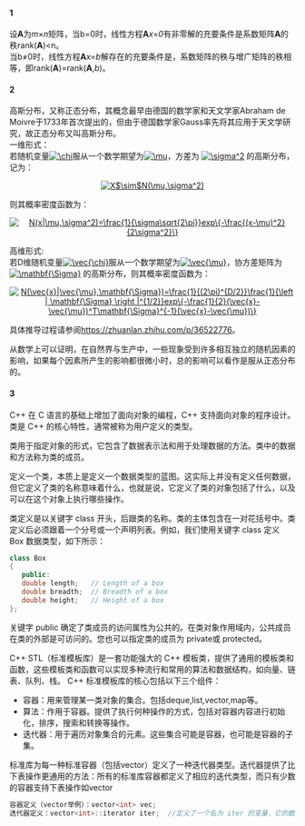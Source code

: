 #### 1
设**A**为*m*×*n*矩阵，当b=0时，线性方程**A***x*=*0*有非零解的充要条件是系数矩阵**A**的秩rank(**A**)<n。  
当b≠0时，线性方程**A***x*=*b*解存在的充要条件是，系数矩阵的秩与增广矩阵的秩相等，即rank(**A**)=rank(**A**,*b*)。

#### 2
高斯分布，又称正态分布，其概念最早由德国的数学家和天文学家Abraham de Moivre于1733年首次提出的，但由于德国数学家Gauss率先将其应用于天文学研究，故正态分布又叫高斯分布。  
一维形式：  
若随机变量<a href="https://www.codecogs.com/eqnedit.php?latex=\chi" target="_blank"><img src="https://latex.codecogs.com/gif.latex?\chi" title="\chi" /></a>服从一个数学期望为<a href="https://www.codecogs.com/eqnedit.php?latex=\mu" target="_blank"><img src="https://latex.codecogs.com/gif.latex?\mu" title="\mu" /></a>，方差为 <a href="https://www.codecogs.com/eqnedit.php?latex=\sigma^2" target="_blank"><img src="https://latex.codecogs.com/gif.latex?\sigma^2" title="\sigma^2" /></a> 的高斯分布，记为： 

<p align="center">
<a href="https://www.codecogs.com/eqnedit.php?latex=X$\sim$N(\mu,\sigma^2)" target="_blank"><img src="https://latex.codecogs.com/gif.latex?X$\sim$N(\mu,\sigma^2)" title="X$\sim$N(\mu,\sigma^2)" /></a>
</p>  

则其概率密度函数为：  

<p align="center">
<a href="https://www.codecogs.com/eqnedit.php?latex=N(x|\mu,\sigma^2)=\frac{1}{\sigma\sqrt{2\pi}}exp\{-\frac{(x-\mu)^2}{2\sigma^2}\}" target="_blank"><img src="https://latex.codecogs.com/gif.latex?N(x|\mu,\sigma^2)=\frac{1}{\sigma\sqrt{2\pi}}exp\{-\frac{(x-\mu)^2}{2\sigma^2}\}" title="N(x|\mu,\sigma^2)=\frac{1}{\sigma\sqrt{2\pi}}exp\{-\frac{(x-\mu)^2}{2\sigma^2}\}" /></a>
</p>  

高维形式:  
若D维随机变量<a href="https://www.codecogs.com/eqnedit.php?latex=\vec{\chi}" target="_blank"><img src="https://latex.codecogs.com/gif.latex?\vec{\chi}" title="\vec{\chi}" /></a>服从一个数学期望为<a href="https://www.codecogs.com/eqnedit.php?latex=\vec{\mu}" target="_blank"><img src="https://latex.codecogs.com/gif.latex?\vec{\mu}" title="\vec{\mu}" /></a>，协方差矩阵为 <a href="https://www.codecogs.com/eqnedit.php?latex=\mathbf{\Sigma}" target="_blank"><img src="https://latex.codecogs.com/gif.latex?\mathbf{\Sigma}" title="\mathbf{\Sigma}" /></a> 的高斯分布，则其概率密度函数为：
<p align="center">
<a href="https://www.codecogs.com/eqnedit.php?latex=N(\vec{x}|\vec{\mu},\mathbf{\Sigma})=\frac{1}{(2\pi)^{D/2}}\frac{1}{\left&space;|&space;\mathbf{\Sigma}&space;\right&space;|^{1/2}}exp\{-\frac{1}{2}(\vec{x}-\vec{\mu})^T\mathbf{\Sigma}^{-1}(\vec{x}-\vec{\mu})\}" target="_blank"><img src="https://latex.codecogs.com/gif.latex?N(\vec{x}|\vec{\mu},\mathbf{\Sigma})=\frac{1}{(2\pi)^{D/2}}\frac{1}{\left&space;|&space;\mathbf{\Sigma}&space;\right&space;|^{1/2}}exp\{-\frac{1}{2}(\vec{x}-\vec{\mu})^T\mathbf{\Sigma}^{-1}(\vec{x}-\vec{\mu})\}" title="N(\vec{x}|\vec{\mu},\mathbf{\Sigma})=\frac{1}{(2\pi)^{D/2}}\frac{1}{\left | \mathbf{\Sigma} \right |^{1/2}}exp\{-\frac{1}{2}(\vec{x}-\vec{\mu})^T\mathbf{\Sigma}^{-1}(\vec{x}-\vec{\mu})\}" /></a>
</p>  

具体推导过程请参阅<https://zhuanlan.zhihu.com/p/36522776>。  

从数学上可以证明，在自然界与生产中，一些现象受到许多相互独立的随机因素的影响，如果每个因素所产生的影响都很微小时，总的影响可以看作是服从正态分布的。

#### 3
C++ 在 C 语言的基础上增加了面向对象的编程，C++ 支持面向对象的程序设计。类是 C++ 的核心特性，通常被称为用户定义的类型。

类用于指定对象的形式，它包含了数据表示法和用于处理数据的方法。类中的数据和方法称为类的成员。

定义一个类，本质上是定义一个数据类型的蓝图。这实际上并没有定义任何数据，但它定义了类的名称意味着什么，也就是说，它定义了类的对象包括了什么，以及可以在这个对象上执行哪些操作。

类定义是以关键字 class 开头，后跟类的名称。类的主体包含在一对花括号中。类定义后必须跟着一个分号或一个声明列表。例如，我们使用关键字 class 定义 Box 数据类型，如下所示：

```c++
class Box
{
   public:
   double length;   // Length of a box
   double breadth;  // Breadth of a box
   double height;   // Height of a box
};
```
关键字 public 确定了类成员的访问属性为公共的。在类对象作用域内，公共成员在类的外部是可访问的。您也可以指定类的成员为 private或 protected。

C++ STL（标准模板库）是一套功能强大的 C++ 模板类，提供了通用的模板类和函数，这些模板类和函数可以实现多种流行和常用的算法和数据结构，如向量、链表、队列、栈。
C++ 标准模板库的核心包括以下三个组件：

- 容器：用来管理某一类对象的集合。包括deque,list,vector,map等。
- 算法：作用于容器。提供了执行何种操作的方式，包括对容器内容进行初始化，排序，搜索和转换等操作。 
- 迭代器：用于遍历对象集合的元素。这些集合可能是容器，也可能是容器的子集。

标准库为每一种标准容器（包括vector）定义了一种迭代器类型。迭代器提供了比下表操作更通用的方法：所有的标准库容器都定义了相应的迭代类型，而只有少数的容器支持下表操作如vector
```c++
容器定义（vector举例）：vector<int> vec;
迭代器定义：vector<int>::iterator iter;  //定义了一个名为 iter 的变量，它的数据类型是vector<int>定义的iterator类型
```

